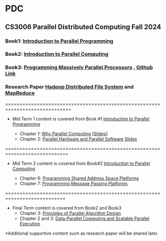 # PDC
## CS3006 Parallel Distributed Computing Fall 2024 
### Book1: [Introduction to Parallel Programming](https://drive.google.com/file/d/1oORDxGFHtjrEZf2WGwOVojIdOgHCHFTh/view?usp=drive_link)
### Book2: [Introduction to Parallel Computing](https://drive.google.com/file/d/1ybGnkYERFBUm4Y9JMdylhtkvMNiLHuet/view?usp=drive_link)
### Book3: [Programming Massively Parallel Processors](https://drive.google.com/file/d/12SzH6hHheEy6ZoqSIZ92Qw0UHoGW4RlW/view?usp=drive_link) ,    [Github Link](https://github.com/cuda-mode/lectures/tree/main)
### Research Paper [Hadoop Distributed File System](https://drive.google.com/file/d/1UZx_fnemHK0sjOpePcXM3X-rtXJ9N98H/view?usp=drive_link) and [MapReduce](https://drive.google.com/file/d/1G994IeOsf3ArgVJs1Vi9TVEY5Fnt9VK1/view?usp=drive_link)
=============================================================================
  * Mid Term 1 content is covered from Book #1 [Introduction to Parallel Programming](https://www.elsevier.com/books-and-journals/book-companion/9780128046050)
     
    - Chapter 1: [Why Parallel Computing](https://elsevier.widen.net/content/cgswd4imok/original/CompanionAsset_9780128046050_LS_Chapter01.ppt?u=m5xwsu&download=true) [[Slides]](https://drive.google.com/file/d/1KDm4DCpI9dnp49k6NGhQmd9DdiCh3EGS/view?usp=sharing)
    - Chapter 2: [Parallel Hardware and Parallel Software](https://elsevier.widen.net/content/cfs7qk9ber/original/CompanionAsset_9780128046050_LS_Chapter02.ppt?u=m5xwsu&download=true) [Slides](https://drive.google.com/file/d/1gYmMwBfv_lvTX3Bl4jU--VxA3TEyZPip/view?usp=sharing)

============================================================================

  * Mid Term 2 content is covered from Book#2 [Introduction to Parallel Computing](https://www.cs.purdue.edu/homes/ayg/book/Slides/) 
    
    - Chapter 6: [Programming Shared Address Space Platforms ](https://www.cs.purdue.edu/homes/ayg/book/Slides/chap6_slides.pdf)
    - Chapter 7: [Programming Message Passing Platforms](https://www.cs.purdue.edu/homes/ayg/book/Slides/chap7_slides.pdf)
 
===========================================================================
  * Final Term content is covered from  Book2 and Book3 
    - Chapter 3: [Principles of Parallel Algorithm Design](https://www.cs.purdue.edu/homes/ayg/book/Slides/chap3_slides.pdf)
    - Chapter 2 and 3: [Data-Parallel Computing and Scalable Parallel Execution](https://drive.google.com/file/d/1F4Ly29GF7s2NApGtwVQxFMkYKfHyscnu/view?usp=drive_link) 

*Additional supportive content such as research paper will be shared later.

